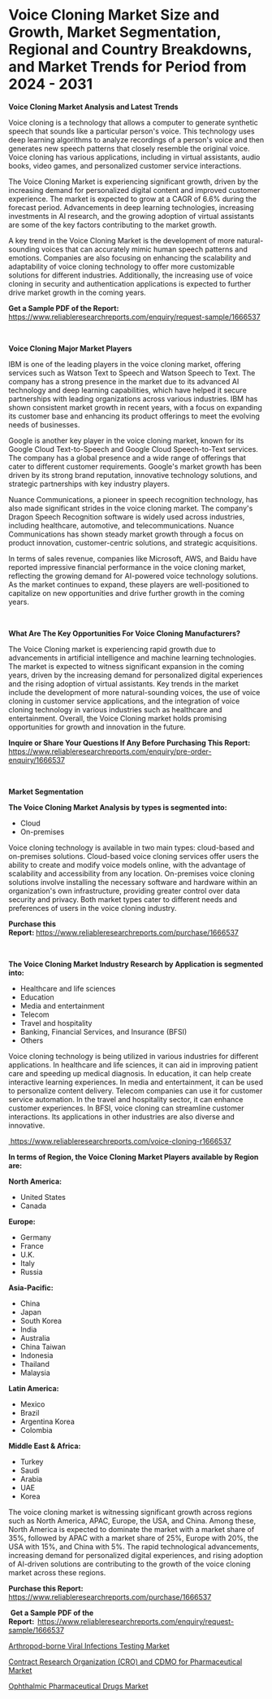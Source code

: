 <p><h1>Voice Cloning Market Size and Growth, Market Segmentation, Regional and Country Breakdowns, and Market Trends for Period from 2024 -  2031</h1></p><p><strong>Voice Cloning Market Analysis and Latest Trends</strong></p>
<p><p>Voice cloning is a technology that allows a computer to generate synthetic speech that sounds like a particular person's voice. This technology uses deep learning algorithms to analyze recordings of a person's voice and then generates new speech patterns that closely resemble the original voice. Voice cloning has various applications, including in virtual assistants, audio books, video games, and personalized customer service interactions.</p><p>The Voice Cloning Market is experiencing significant growth, driven by the increasing demand for personalized digital content and improved customer experience. The market is expected to grow at a CAGR of 6.6% during the forecast period. Advancements in deep learning technologies, increasing investments in AI research, and the growing adoption of virtual assistants are some of the key factors contributing to the market growth.</p><p>A key trend in the Voice Cloning Market is the development of more natural-sounding voices that can accurately mimic human speech patterns and emotions. Companies are also focusing on enhancing the scalability and adaptability of voice cloning technology to offer more customizable solutions for different industries. Additionally, the increasing use of voice cloning in security and authentication applications is expected to further drive market growth in the coming years.</p></p>
<p><strong>Get a Sample PDF of the Report:&nbsp;</strong> <a href="https://www.reliableresearchreports.com/enquiry/request-sample/1666537">https://www.reliableresearchreports.com/enquiry/request-sample/1666537</a></p>
<p>&nbsp;</p>
<p><strong>Voice Cloning Major Market Players</strong></p>
<p><p>IBM is one of the leading players in the voice cloning market, offering services such as Watson Text to Speech and Watson Speech to Text. The company has a strong presence in the market due to its advanced AI technology and deep learning capabilities, which have helped it secure partnerships with leading organizations across various industries. IBM has shown consistent market growth in recent years, with a focus on expanding its customer base and enhancing its product offerings to meet the evolving needs of businesses.</p><p>Google is another key player in the voice cloning market, known for its Google Cloud Text-to-Speech and Google Cloud Speech-to-Text services. The company has a global presence and a wide range of offerings that cater to different customer requirements. Google's market growth has been driven by its strong brand reputation, innovative technology solutions, and strategic partnerships with key industry players.</p><p>Nuance Communications, a pioneer in speech recognition technology, has also made significant strides in the voice cloning market. The company's Dragon Speech Recognition software is widely used across industries, including healthcare, automotive, and telecommunications. Nuance Communications has shown steady market growth through a focus on product innovation, customer-centric solutions, and strategic acquisitions.</p><p>In terms of sales revenue, companies like Microsoft, AWS, and Baidu have reported impressive financial performance in the voice cloning market, reflecting the growing demand for AI-powered voice technology solutions. As the market continues to expand, these players are well-positioned to capitalize on new opportunities and drive further growth in the coming years.</p></p>
<p>&nbsp;</p>
<p><strong>What Are The Key Opportunities For Voice Cloning Manufacturers?</strong></p>
<p><p>The Voice Cloning market is experiencing rapid growth due to advancements in artificial intelligence and machine learning technologies. The market is expected to witness significant expansion in the coming years, driven by the increasing demand for personalized digital experiences and the rising adoption of virtual assistants. Key trends in the market include the development of more natural-sounding voices, the use of voice cloning in customer service applications, and the integration of voice cloning technology in various industries such as healthcare and entertainment. Overall, the Voice Cloning market holds promising opportunities for growth and innovation in the future.</p></p>
<p><strong>Inquire or Share Your Questions If Any Before Purchasing This Report:</strong> <a href="https://www.reliableresearchreports.com/enquiry/pre-order-enquiry/1666537">https://www.reliableresearchreports.com/enquiry/pre-order-enquiry/1666537</a></p>
<p>&nbsp;</p>
<p><strong>Market Segmentation</strong></p>
<p><strong>The Voice Cloning Market Analysis by types is segmented into:</strong></p>
<p><ul><li>Cloud</li><li>On-premises</li></ul></p>
<p><p>Voice cloning technology is available in two main types: cloud-based and on-premises solutions. Cloud-based voice cloning services offer users the ability to create and modify voice models online, with the advantage of scalability and accessibility from any location. On-premises voice cloning solutions involve installing the necessary software and hardware within an organization's own infrastructure, providing greater control over data security and privacy. Both market types cater to different needs and preferences of users in the voice cloning industry.</p></p>
<p><strong>Purchase this Report:&nbsp;</strong><a href="https://www.reliableresearchreports.com/purchase/1666537">https://www.reliableresearchreports.com/purchase/1666537</a></p>
<p>&nbsp;</p>
<p><strong>The Voice Cloning Market Industry Research by Application is segmented into:</strong></p>
<p><ul><li>Healthcare and life sciences</li><li>Education</li><li>Media and entertainment</li><li>Telecom</li><li>Travel and hospitality</li><li>Banking, Financial Services, and Insurance (BFSI)</li><li>Others</li></ul></p>
<p><p>Voice cloning technology is being utilized in various industries for different applications. In healthcare and life sciences, it can aid in improving patient care and speeding up medical diagnosis. In education, it can help create interactive learning experiences. In media and entertainment, it can be used to personalize content delivery. Telecom companies can use it for customer service automation. In the travel and hospitality sector, it can enhance customer experiences. In BFSI, voice cloning can streamline customer interactions. Its applications in other industries are also diverse and innovative.</p></p>
<p><a href="https://www.reliableresearchreports.com/voice-cloning-r1666537">&nbsp;https://www.reliableresearchreports.com/voice-cloning-r1666537</a></p>
<p><strong>In terms of Region, the Voice Cloning Market Players available by Region are:</strong></p>
<p>
    <p> <strong> North America: </strong>
        <ul>
            <li>United States</li>
            <li>Canada</li>
        </ul>
        </p> 
    <p> <strong> Europe: </strong>
        <ul>
            <li>Germany</li>
            <li>France</li>
            <li>U.K.</li>
            <li>Italy</li>
            <li>Russia</li>
        </ul>
        </p> 
    <p> <strong> Asia-Pacific: </strong>
        <ul>
            <li>China</li>
            <li>Japan</li>
            <li>South Korea</li>
            <li>India</li>
            <li>Australia</li>
            <li>China Taiwan</li>
            <li>Indonesia</li>
            <li>Thailand</li>
            <li>Malaysia</li>
        </ul>
        </p> 
    <p> <strong> Latin America: </strong>
        <ul>
            <li>Mexico</li>
            <li>Brazil</li>
            <li>Argentina Korea</li>
            <li>Colombia</li>
        </ul>
        </p> 
    <p> <strong> Middle East & Africa: </strong>
        <ul>
            <li>Turkey</li>
            <li>Saudi</li>
            <li>Arabia</li>
            <li>UAE</li>
            <li>Korea</li>
        </ul>
    </p>
    </p>
<p><p>The voice cloning market is witnessing significant growth across regions such as North America, APAC, Europe, the USA, and China. Among these, North America is expected to dominate the market with a market share of 35%, followed by APAC with a market share of 25%, Europe with 20%, the USA with 15%, and China with 5%. The rapid technological advancements, increasing demand for personalized digital experiences, and rising adoption of AI-driven solutions are contributing to the growth of the voice cloning market across these regions.</p></p>
<p><strong>Purchase this Report: </strong><a href="https://www.reliableresearchreports.com/purchase/1666537">https://www.reliableresearchreports.com/purchase/1666537</a></p>
<p>&nbsp;<strong>Get a Sample PDF of the Report:&nbsp;&nbsp;</strong><a href="https://www.reliableresearchreports.com/enquiry/request-sample/1666537">https://www.reliableresearchreports.com/enquiry/request-sample/1666537</a></p>
<p><strong></strong></p>
<p><p><a href="https://github.com/brentleyjimmiealvaradoz4l1rea/Market-Research-Report-List-3/blob/main/arthropod-borne-viral-infections-testing-market.md">Arthropod-borne Viral Infections Testing Market</a></p><p><a href="https://github.com/khayangel/Market-Research-Report-List-4/blob/main/contract-research-organization-cro-and-cdmo-for-pharmaceutical-market.md">Contract Research Organization (CRO) and CDMO for Pharmaceutical Market</a></p><p><a href="https://github.com/YashRP12/Market-Research-Report-List-5/blob/main/ophthalmic-pharmaceutical-drugs-market.md">Ophthalmic Pharmaceutical Drugs Market</a></p></p>